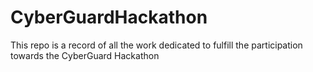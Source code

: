 # CyberGuardHackathon
This repo is a record of all the work dedicated to fulfill the participation towards the CyberGuard Hackathon
